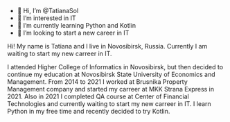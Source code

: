 - 👋 Hi, I’m @TatianaSol
- 👀 I’m interested in IT
- 🌱 I’m currently learning Python and Kotlin
- 💞️ I’m looking to start a new career in IT

Hi! My name is Tatiana and I live in Novosibirsk, Russia. Currently I am waiting to start my new carreer in IT.

I attended Higher College of Informatics in Novosibirsk, but then decided to continue my education at Novosibirsk State University of Economics and Management. 
From 2014 to 2021 I worked at Brusnika Property Management company and started my carreer at MKK Strana Express in 2021. 
Also in 2021 I completed QA course at Center of Financial Technologies and currently waiting to start my new carreer in IT. 
I learn Python in my free time and recently decided to try Kotlin.

<!---
TatianaSol/TatianaSol is a ✨ special ✨ repository because its `README.md` (this file) appears on your GitHub profile.
You can click the Preview link to take a look at your changes.
--->
